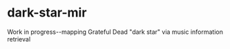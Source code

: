 # dark-star-mir
Work in progress--mapping Grateful Dead "dark star" via music information retrieval
